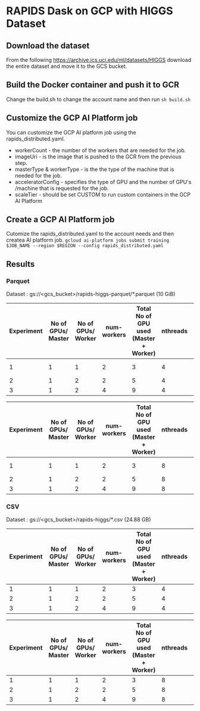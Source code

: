 # RAPIDS Dask on GCP with HIGGS Dataset
## Download the dataset
From the following https://archive.ics.uci.edu/ml/datasets/HIGGS download the entire dataset and move it to the  GCS bucket.

## Build the Docker container and push it to GCR
Change the build.sh to change the account name and then run
``` sh build.sh ```

## Customize the GCP AI Platform job
You can customize the GCP AI platform job using the rapids_distributed.yaml.

 * workerCount - the number of the workers that are needed for the job.
 * imageUri - is the image that is pushed to the GCR from the previous step.
 * masterType & workerType - is the the type of the machine that is needed for the job.
 * acceleratorConfig - specifies the type of GPU and the number of GPU's /machine that is requested for the job.
 * scaleTier - should be set CUSTOM to run custom containers in the GCP AI Platform

## Create a GCP AI Platform job
Cutomize the rapids_distributed.yaml to the account needs and then createa AI platform job.
``` gcloud ai-platform jobs submit training $JOB_NAME --region $REGION --config rapids_distributed.yaml ```

## Results

### Parquet

Dataset :  gs://<gcs_bucket>/rapids-higgs-parquet/*.parquet (10 GiB)

|  Experiment | No of GPUs/ Master | No of GPUs/ Worker  |  num-workers  | Total No of GPU used (Master + Worker) | nthreads  | Xgb.dask.train time (sec) |
|---|---|---|---|---|---|---|
|  1 | 1 | 1 | 2 | 3 | 4 | Out of Memory |
|  2 | 1 | 2 | 2 | 5 | 4 |  138.06 |
|  3 | 1 | 2 | 4 | 9 | 4 |  99.37 |


|  Experiment | No of GPUs/ Master | No of GPUs/ Worker  |  num-workers  | Total No of GPU used (Master + Worker) | nthreads  | Xgb.dask.train time (sec) |
|---|---|---|---|---|---|---|
|  1 | 1 | 1 | 2 | 3 | 8 | Out of Memory |
|  2 | 1 | 2 | 2 | 5 | 8 |  141.29 |
|  3 | 1 | 2 | 4 | 9 | 8 |  120.49 |

### CSV

Dataset : gs://<gcs_bucket>/rapids-higgs/*.csv  (24.88 GB)


|  Experiment | No of GPUs/ Master | No of GPUs/ Worker  |  num-workers  | Total No of GPU used (Master + Worker) | nthreads  | Xgb.dask.train time (sec) |
|---|---|---|---|---|---|---|
|  1 | 1 | 1 | 2 | 3 | 4 | 228.21 |
|  2 | 1 | 2 | 2 | 5 | 4 | 177.80 |
|  3 | 1 | 2 | 4 | 9 | 4 | 155.40 |


|  Experiment | No of GPUs/ Master | No of GPUs/ Worker  |  num-workers  | Total No of GPU used (Master + Worker) | nthreads  | Xgb.dask.train time (sec) |
|---|---|---|---|---|---|---|
|  1 | 1 | 1 | 2 | 3 | 8 | 268.25  |
|  2 | 1 | 2 | 2 | 5 | 8 |  153.21 |
|  3 | 1 | 2 | 4 | 9 | 8 |  129.53 |